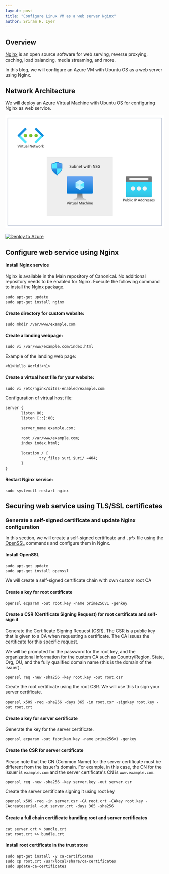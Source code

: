 ```yaml
---
layout: post
title: "Configure Linux VM as a web server Nginx"
author: Sriram H. Iyer
---
```


## Overview

[Nginx](https://nginx.org/en/) is an open source software for web serving, reverse proxying, caching, load balancing, media streaming, and more.

In this blog, we will configure an Azure VM with Ubuntu OS as a web server using Nginx.

## Network Architecture

We will deploy an Azure Virtual Machine with Ubuntu OS for configuring Nginx as web service.

![Network Diagram](https://raw.githubusercontent.com/hisriram96/blog/2e6581f4269388ff1f98ee8d413dbebc4b4ae6e4/_pictures/azure-linux-virtual-machine-network-diagram.png)

[![Deploy to Azure](https://aka.ms/deploytoazurebutton)](https://portal.azure.com/#create/Microsoft.Template/uri/https%3A%2F%2Fraw.githubusercontent.com%2Fhisriram96%2Fblog%2Fmain%2F_arm-templates%2Fazure-virtual-machine-deployment.json)

## Configure web service using Nginx

#### Install Nginx service

Nginx is available in the Main repository of Canonical. No additional repository needs to be enabled for Nginx. Execute the following command to install the Nginx package.

```
sudo apt-get update
sudo apt-get install nginx
```

#### Create directory for custom website:

```
sudo mkdir /var/www/example.com
```

#### Create a landing webpage:

```
sudo vi /var/www/example.com/index.html
```

Example of the landing web page:

```
<h1>Hello World!<h1>
```

#### Create a virtual host file for your website:

```
sudo vi /etc/nginx/sites-enabled/example.com
```

Configuration of virtual host file:

```
server {
       listen 80;
       listen [::]:80;

       server_name example.com;

       root /var/www/example.com;
       index index.html;

       location / {
               try_files $uri $uri/ =404;
       }
}
```

#### Restart Nginx service:

```
sudo systemctl restart nginx
```

## Securing web service using TLS/SSL certificates

### Generate a self-signed certificate and update Nginx configuration

In this section, we will create a self-signed certificate and ```.pfx``` file using the [OpenSSL](https://www.openssl.org/) commands and configure them in Nginx.

#### Install OpenSSL

```
sudo apt-get update
sudo apt-get install openssl
```

We will create a self-signed certificate chain with own custom root CA

#### Create a key for root certificate

```
openssl ecparam -out root.key -name prime256v1 -genkey
```
   
#### Create a CSR (Certificate Signing Request) for root certificate and self-sign it

Generate the Certificate Signing Request (CSR). The CSR is a public key that is given to a CA when requesting a certificate. The CA issues the certificate for this specific request.

We will be prompted for the password for the root key, and the organizational information for the custom CA such as Country/Region, State, Org, OU, and the fully qualified domain name (this is the domain of the issuer).

```
openssl req -new -sha256 -key root.key -out root.csr
```

Create the root certificate using the root CSR. We will use this to sign your server certificate.

```
openssl x509 -req -sha256 -days 365 -in root.csr -signkey root.key -out root.crt
```

#### Create a key for server certificate 

Generate the key for the server certificate.

```
openssl ecparam -out fabrikam.key -name prime256v1 -genkey
```

#### Create the CSR for server certificate

Please note that the CN (Common Name) for the server certificate must be different from the issuer's domain. For example, in this case, the CN for the issuer is `example.com` and the server certificate's CN is `www.example.com`.

```
openssl req -new -sha256 -key server.key -out server.csr
```

Create the server certificate signing it using root key

```
openssl x509 -req -in server.csr -CA root.crt -CAkey root.key -CAcreateserial -out server.crt -days 365 -sha256
```

#### Create a full chain certificate bundling root and server certificates

````
cat server.crt > bundle.crt
cat root.crt >> bundle.crt
````

#### Install root certificate in the trust store

```
sudo apt-get install -y ca-certificates
sudo cp root.crt /usr/local/share/ca-certificates
sudo update-ca-certificates
```















